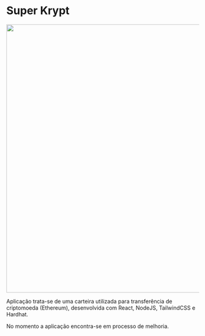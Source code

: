 # Super Krypt

<div align="center">
  <img src="https://user-images.githubusercontent.com/44988043/177425987-1e709961-92cd-47ef-b601-5c8d53e5f6f6.png" width="700px" />
</div>

<p>
  Aplicação trata-se de uma carteira utilizada para transferência de criptomoeda (Ethereum), desenvolvida com React, NodeJS, TailwindCSS e Hardhat.
</p>
<p>
  No momento a aplicação encontra-se em processo de melhoria.
</p>

##
